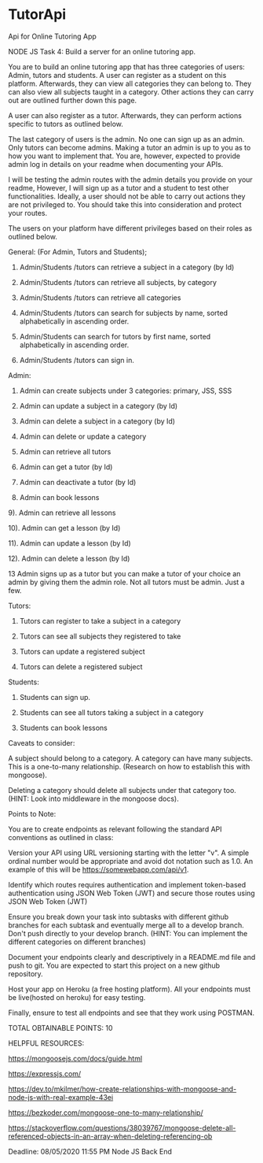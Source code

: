 # TutorApi
Api for Online Tutoring App


NODE JS Task 4: Build a server for an online tutoring app.


You are to build an online tutoring app that has three categories of users: Admin, tutors and students. A user can register as a student on this platform. Afterwards, they can view all categories they can belong to. They can also view all subjects taught in a category. Other actions they can carry out are outlined further down this page.

A user can also register as a tutor. Afterwards, they can perform actions specific to tutors as outlined below. 

The last category of users is the admin. No one can sign up as an admin. Only tutors can become admins. Making a tutor an admin is up to you as to how you want to implement that. You are, however, expected to provide admin log in details on your readme when documenting your APIs.

I will be testing the admin routes with the admin details you provide on your readme, However, I will sign up as a tutor and a student to test other functionalities. Ideally, a user should not be able to carry out actions they are not privileged to. You should take this into consideration and protect your routes.

 

The users on your platform have different privileges based on their roles as outlined below. 


General: (For Admin, Tutors and Students);

1) Admin/Students /tutors can retrieve a subject in a category (by Id)

2) Admin/Students /tutors can retrieve all subjects, by category

3) Admin/Students /tutors can retrieve all categories

4) Admin/Students /tutors can search for subjects by name, sorted alphabetically in ascending order.

5) Admin/Students  can search for tutors by first name, sorted alphabetically in ascending order.

6) Admin/Students /tutors can sign in.



Admin:

1) Admin can create subjects under 3 categories: primary, JSS, SSS

2) Admin can update a subject in a category (by Id)

3) Admin can delete a subject in a category (by Id)

4) Admin can delete or update a category

5) Admin can retrieve all tutors

6) Admin can get a tutor (by Id)

7) Admin can deactivate a tutor (by Id)

8) Admin can book lessons

9). Admin can retrieve all lessons

10). Admin can get a lesson (by Id)

11). Admin can update a lesson (by Id)

12). Admin can delete a lesson (by Id)

13 Admin signs up as a tutor but you can make a tutor of your choice an admin by giving them the admin role. Not all tutors must be admin. Just a few.

 

Tutors:

1) Tutors can register to take a subject in a category

2) Tutors can see all subjects they registered to take

3) Tutors can update a registered subject

4) Tutors can delete a registered subject

 

Students:

1) Students can sign up.

2) Students can see all tutors taking a subject in a category

3) Students can book lessons

 

 

Caveats to consider: 

A subject should belong to a category. A category can have many subjects. This is a one-to-many relationship. (Research on how to establish this with mongoose).

Deleting a category should delete all subjects under that category too. (HINT: Look into middleware in the mongoose docs). 

 

Points to Note:

You are to create endpoints as relevant following the standard API conventions as outlined in class: 

Version your API using URL versioning starting with the letter "v". A simple ordinal number would be appropriate and avoid dot notation such as 1.0. An example of this will be https://somewebapp.com/api/v1.

Identify which routes requires authentication and implement token-based authentication using JSON Web Token (JWT) and secure those routes using JSON Web Token (JWT)

Ensure you break down your task into subtasks with different github branches for each subtask and eventually merge all to a develop branch. Don't push directly to your develop branch. (HINT: You can implement the different categories on different branches)

Document your endpoints clearly and descriptively in a README.md file and push to git. You are expected to start this project on a new github repository. 

Host your app on Heroku (a free hosting platform). All your endpoints must be live(hosted on heroku) for easy testing. 

Finally, ensure to test all endpoints and see that they work using POSTMAN.



TOTAL OBTAINABLE POINTS: 10 
 

HELPFUL RESOURCES:

https://mongoosejs.com/docs/guide.html

https://expressjs.com/

https://dev.to/mkilmer/how-create-relationships-with-mongoose-and-node-js-with-real-example-43ei

https://bezkoder.com/mongoose-one-to-many-relationship/

https://stackoverflow.com/questions/38039767/mongoose-delete-all-referenced-objects-in-an-array-when-deleting-referencing-ob

 


Deadline: 08/05/2020 11:55 PM
Node JS Back End
